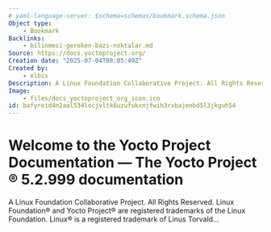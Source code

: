 ```yaml
---
# yaml-language-server: $schema=schemas/bookmark.schema.json
Object type:
    - Bookmark
Backlinks:
    - bilinmesi-gereken-bazi-noktalar.md
Source: https://docs.yoctoproject.org/
Creation date: "2025-07-04T08:05:49Z"
Created by:
    - elbis
Description: A Linux Foundation Collaborative Project. All Rights Reserved. Linux Foundation® and Yocto Project® are registered trademarks of the Linux Foundation. Linux® is a registered trademark of Linus Torvald...
Image:
    - files/docs_yoctoproject_org_icon.ico
id: bafyreid4n2aal534locjvltk6uzufukxnjfwih3rxbajenbd5l3jkguh54
---
```

# Welcome to the Yocto Project Documentation — The Yocto Project ® 5.2.999 documentation   
A Linux Foundation Collaborative Project. All Rights Reserved. Linux Foundation® and Yocto Project® are registered trademarks of the Linux Foundation. Linux® is a registered trademark of Linus Torvald...   
